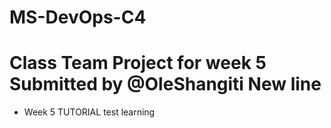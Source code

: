 # MS-DevOps-C4

Class Team Project for week 5
Submitted by @OleShangiti
New line
=======

- Week 5 TUTORIAL
test learning
